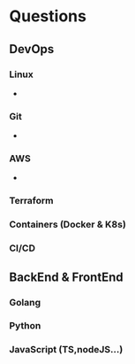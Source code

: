 # Questions


## DevOps

### Linux
- 

### Git
- 

### AWS 
- 

### Terraform


### Containers (Docker & K8s)



### CI/CD


## BackEnd & FrontEnd


### Golang



### Python



### JavaScript (TS,nodeJS...)



